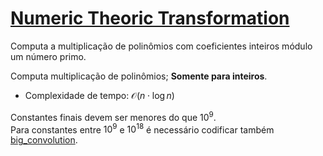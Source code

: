 # [Numeric Theoric Transformation](ntt.cpp)

Computa a multiplicação de polinômios com coeficientes inteiros módulo um número primo.

Computa multiplicação de polinômios; **Somente para inteiros**.

- Complexidade de tempo: $\mathcal{O}(n \cdot \log n)$

Constantes finais devem ser menores do que $10^9$.  
Para constantes entre $10^9$ e $10^{18}$ é necessário codificar também [big_convolution](big_convolution.cpp).
